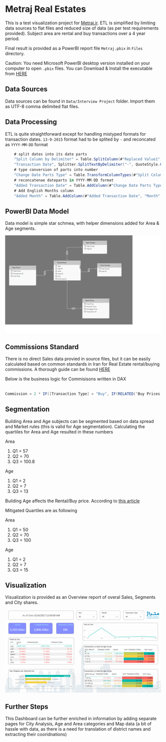# Metraj Real Estates

This is a test visualization project for [Metraj.ir](http://www.metraj.ir). ETL is simplified by limiting data sources to flat files and reduced size of data (as per test requirements provided). Subject area are rental and buy transactions over a 4 year period.

Final result is provided as a PowerBI report file `Metraj.pbix` in `Files` directory.

Caution: You need Microsoft PowerBI desktop version installed on your computer to open `.pbix` files. You can Download & Install the executable from [HERE](https://www.microsoft.com/en-us/download/details.aspx?id=45331)

## Data Sources

Data sources can be found in `Data/Interview Project` folder. Import them as UTF-8 comma delimited flat files.



## Data Processing

ETL is quite straightforward except for handling mistyped formats for transaction dates. `13-9-2015` format had to be splited by `-` and reconcated as `YYYY-MM-DD` format

```csharp
    # split dates into its date parts
    "Split Column by Delimiter" = Table.SplitColumn(#"Replaced Value1", 
    "Transaction Date", Splitter.SplitTextByDelimiter("-", QuoteStyle.Csv), {"Day", "Month Number", "Year"}),
    # type conversion of parts into number
    "Change Date Parts Type" = Table.TransformColumnTypes(#"Split Column by Delimiter",{{"Day", Int64.Type}, {"Month Number", Int64.Type}, {"Year", Int64.Type}}),
    # reconcatenae dateparts in YYYY-MM-DD format
    "Added Transaction Date" = Table.AddColumn(#"Change Date Parts Type", "Transaction Date", each #date([Year],[Month Number],[Day])),
    # Add English Months column
    "Added Month" = Table.AddColumn(#"Added Transaction Date", "Month", each Date.MonthName([Transaction Date])),
```


## PowerBI Data Model

Data model is simple star schmea, with helper dimensions added for Area & Age segments.

![Data Model](./Source/Image/DataModel.png)

## Commissions Standard

There is no direct Sales data provied in source files, but it can be easily calculated based on common standards in Iran for Real Estate rental/buying commissions. A thorough guide can be found [HERE](https://kilid.com/blog/advise/1163)

Below is the business logic for Commisisons written in DAX

```csharp

Commission = 2 * IF([Transaction Type] = "Buy", IF(RELATED('Buy Prices'[Total Price]) <= 500000000,RELATED('Buy Prices'[Total Price]) * 0.005,2500000 + (RELATED('Buy Prices'[Total Price]) - 500000000) * 0.0025),RELATED('Rent Prices'[Final Price]) * 0.25)

```

## Segmentation

Building Area and Age subjects can be segmented based on data spread and Market rules (this is valid for Age segmentation). Calculating the quartiles for Area and Age resulted in these numbers

Area

1. Q1 = 57 
2. Q2 = 70
3. Q3 = 100.8

Age

1. Q1 = 2
2. Q2 = 7
3. Q3 = 13

Building Age affects the Rental/Buy price. According to [this article](http://www.khooneyabi.ir/2018/05/04/%D9%86%D8%AD%D9%88%D9%87-%D8%A7%D8%B1%D8%B2%DB%8C%D8%A7%D8%A8%DB%8C-%D9%88-%D9%82%DB%8C%D9%85%D8%AA-%DA%AF%D8%B0%D8%A7%D8%B1%DB%8C-%D8%A2%D9%BE%D8%A7%D8%B1%D8%AA%D9%85%D8%A7%D9%86-%DA%86%D9%86%D8%AF/)

Mitigated Quartiles are as following

Area
1. Q1 = 50
2. Q2 = 70
3. Q3 = 100

Age

1. Q1 = 2
2. Q2 = 7
3. Q3 = 15



## Visualization

Visualization is provided as an Overview report of overal Sales, Segments and City shares.

![Visualization](/Source/Image/Visualization.png)


## Further Steps

This Dashboard can be further enriched in information by adding separate pages for City Analysis, Age and Area categories and Map data (a bit of hassle with data, as there is a need for translation of district names and extracting their cooridnations)
